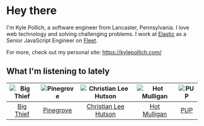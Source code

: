 # Hey there


I'm Kyle Pollich, a software engineer from Lancaster, Pennsylvania. I love web technology and solving challenging problems.
I work at [Elastic](https://www.elastic.co/) as a Senior JavaScript Engineer on [Fleet](https://www.elastic.co/guide/en/fleet/current/fleet-overview.html).

For more, check out my personal site: https://kylepollich.com/

## What I'm listening to lately

<!-- begin artists -->
  |![Big Thief](https://i.scdn.co/image/ab6761610000f178b4d91cdb7bae4fec272f7981)|![Pinegrove](https://i.scdn.co/image/ab6761610000f17833dca482f170d638dde2cf30)|![Christian Lee Hutson](https://i.scdn.co/image/ab6761610000f178cdc77a2e6e84b8e05552bd4e)|![Hot Mulligan](https://i.scdn.co/image/ab6761610000f178ee0afe7cc83d3700ef6200b9)|![PUP](https://i.scdn.co/image/ab6761610000f1783c01e2c45dcbdca5a953b469)|
  |:---:|:---:|:---:|:---:|:---:|
  |[Big Thief](https://open.spotify.com/artist/5QdyldG4Fl4TPiOIeMNpBZ)|[Pinegrove](https://open.spotify.com/artist/2gbT6GPXMis0OAkZbEQCYB)|[Christian Lee Hutson](https://open.spotify.com/artist/5B7NeaqVrmXPyF05C9tnZ3)|[Hot Mulligan](https://open.spotify.com/artist/1lKZzN2d4IqiEYxyECIEHI)|[PUP](https://open.spotify.com/artist/6A7uqgC2N1nUhrCLAytHxN)|
<!-- end artists -->
